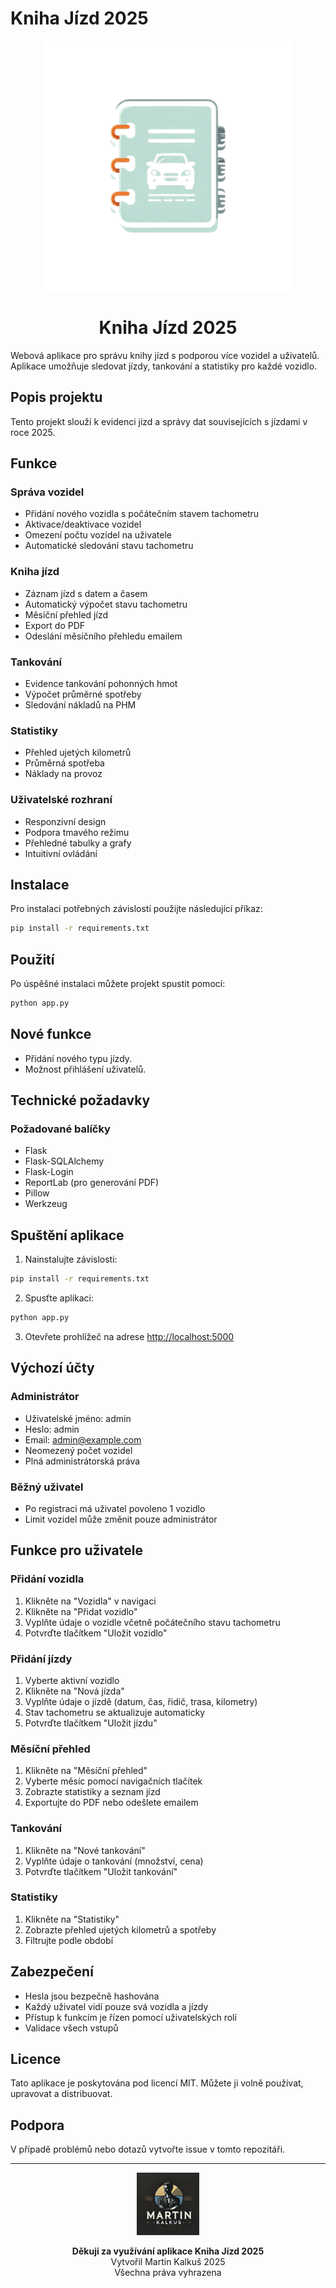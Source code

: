 # Kniha Jízd 2025

<p align="center">
  <img src="static/img/App_logo.png" alt="Kniha Jízd Logo" width="400">
</p>

<h1 align="center">Kniha Jízd 2025</h1>

Webová aplikace pro správu knihy jízd s podporou více vozidel a uživatelů. Aplikace umožňuje sledovat jízdy, tankování a statistiky pro každé vozidlo.

## Popis projektu
Tento projekt slouží k evidenci jízd a správy dat souvisejících s jízdami v roce 2025.

## Funkce

### Správa vozidel
- Přidání nového vozidla s počátečním stavem tachometru
- Aktivace/deaktivace vozidel
- Omezení počtu vozidel na uživatele
- Automatické sledování stavu tachometru

### Kniha jízd
- Záznam jízd s datem a časem
- Automatický výpočet stavu tachometru
- Měsíční přehled jízd
- Export do PDF
- Odeslání měsíčního přehledu emailem

### Tankování
- Evidence tankování pohonných hmot
- Výpočet průměrné spotřeby
- Sledování nákladů na PHM

### Statistiky
- Přehled ujetých kilometrů
- Průměrná spotřeba
- Náklady na provoz

### Uživatelské rozhraní
- Responzivní design
- Podpora tmavého režimu
- Přehledné tabulky a grafy
- Intuitivní ovládání

## Instalace
Pro instalaci potřebných závislostí použijte následující příkaz:

```bash
pip install -r requirements.txt
```

## Použití
Po úspěšné instalaci můžete projekt spustit pomocí:

```bash
python app.py
```

## Nové funkce
- Přidání nového typu jízdy.
- Možnost přihlášení uživatelů.

## Technické požadavky

### Požadované balíčky
- Flask
- Flask-SQLAlchemy
- Flask-Login
- ReportLab (pro generování PDF)
- Pillow
- Werkzeug

## Spuštění aplikace

1. Nainstalujte závislosti:
```bash
pip install -r requirements.txt
```

2. Spusťte aplikaci:
```bash
python app.py
```

3. Otevřete prohlížeč na adrese [http://localhost:5000](http://localhost:5000)

## Výchozí účty

### Administrátor
- Uživatelské jméno: admin
- Heslo: admin
- Email: admin@example.com
- Neomezený počet vozidel
- Plná administrátorská práva

### Běžný uživatel
- Po registraci má uživatel povoleno 1 vozidlo
- Limit vozidel může změnit pouze administrátor

## Funkce pro uživatele

### Přidání vozidla
1. Klikněte na "Vozidla" v navigaci
2. Klikněte na "Přidat vozidlo"
3. Vyplňte údaje o vozidle včetně počátečního stavu tachometru
4. Potvrďte tlačítkem "Uložit vozidlo"

### Přidání jízdy
1. Vyberte aktivní vozidlo
2. Klikněte na "Nová jízda"
3. Vyplňte údaje o jízdě (datum, čas, řidič, trasa, kilometry)
4. Stav tachometru se aktualizuje automaticky
5. Potvrďte tlačítkem "Uložit jízdu"

### Měsíční přehled
1. Klikněte na "Měsíční přehled"
2. Vyberte měsíc pomocí navigačních tlačítek
3. Zobrazte statistiky a seznam jízd
4. Exportujte do PDF nebo odešlete emailem

### Tankování
1. Klikněte na "Nové tankování"
2. Vyplňte údaje o tankování (množství, cena)
3. Potvrďte tlačítkem "Uložit tankování"

### Statistiky
1. Klikněte na "Statistiky"
2. Zobrazte přehled ujetých kilometrů a spotřeby
3. Filtrujte podle období

## Zabezpečení
- Hesla jsou bezpečně hashována
- Každý uživatel vidí pouze svá vozidla a jízdy
- Přístup k funkcím je řízen pomocí uživatelských rolí
- Validace všech vstupů

## Licence
Tato aplikace je poskytována pod licencí MIT. Můžete ji volně používat, upravovat a distribuovat.

## Podpora
V případě problémů nebo dotazů vytvořte issue v tomto repozitáři.

---

<p align="center">
  <img src="static/img/MK_logo.png" alt="MK Logo" width="100">
</p>

<p align="center">
  <strong>Děkuji za využívání aplikace Kniha Jízd 2025</strong><br>
  Vytvořil Martin Kalkuš 2025<br>
  Všechna práva vyhrazena
</p>
